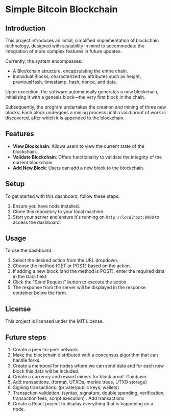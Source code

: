 # Simple Bitcoin Blockchain

## Introduction
This project introduces an initial, simplified implementation of blockchain technology, designed with scalability in mind to accommodate the integration of more complex features in future updates. 

Currently, the system encompasses:
-   A Blockchain structure, encapsulating the entire chain.
-   Individual Blocks, characterized by attributes such as height, previousHash, timestamp, hash, nonce, and data.

Upon execution, the software automatically generates a new blockchain, initializing it with a genesis block—the very first block in the chain. 

Subsequently, the program undertakes the creation and mining of three new blocks. Each block undergoes a mining process until a valid proof of work is discovered, after which it is appended to the blockchain.

## Features
- **View Blockchain**: Allows users to view the current state of the blockchain.
- **Validate Blockchain**: Offers functionality to validate the integrity of the current blockchain.
- **Add New Block**: Users can add a new block to the blockchain.

## Setup
To get started with this dashboard, follow these steps:

1. Ensure you have node installed.
2. Clone this repository to your local machine.
3. Start your server and ensure it's running on `http://localhost:8000` to access the dashboard.

## Usage
To use the dashboard:

1. Select the desired action from the URL dropdown.
2. Choose the method (GET or POST) based on the action.
3. If adding a new block (and the method is POST), enter the required data in the Data field.
4. Click the "Send Request" button to execute the action.
5. The response from the server will be displayed in the response container below the form.

## License
This project is licensed under the MIT License.

## Future steps
1. Create a peer-to-peer network. 
2. Make the blockchain distributed with a concensus algorithm that can handle forks.
3. Create a mempool for nodes where we can send data and for each new block this data will be included.
4. Create a currency and reward miners for block proof. Coinbase.
5. Add transactions. (format, UTXOs, merkle trees, UTXO storage)
6. Signing transactions. (private/public keys, wallets)
7. Transaction validation. (syntax, signature, double spending, verification, transaction fees, script execution)
. Add transactions
8. Create a React project to display everything that is happening on a node.